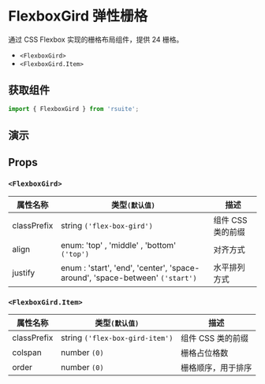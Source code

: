 # FlexboxGird 弹性栅格 

通过 CSS Flexbox 实现的栅格布局组件，提供 24 栅格。

* `<FlexboxGird>`
* `<FlexboxGird.Item>`

## 获取组件

```js
import { FlexboxGird } from 'rsuite';
```

## 演示

<!--{demo}-->

## Props

### `<FlexboxGird>`

| 属性名称    | 类型`(默认值)`                                                               | 描述           |
| ----------- | ---------------------------------------------------------------------------- | -------------- |
| classPrefix | string `('flex-box-gird')`                                                   | 组件 CSS 类的前缀 |
| align       | enum: 'top' , 'middle' , 'bottom' `('top')`                                  | 对齐方式       |
| justify     | enum : 'start', 'end', 'center', 'space-around', 'space-between' `('start')` | 水平排列方式   |

### `<FlexboxGird.Item>`

| 属性名称    | 类型`(默认值)`                  | 描述               |
| ----------- | ------------------------------- | ------------------ |
| classPrefix | string `('flex-box-gird-item')` | 组件 CSS 类的前缀     |
| colspan     | number `(0)`                    | 栅格占位格数       |
| order       | number `(0)`                    | 栅格顺序，用于排序 |
